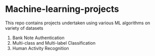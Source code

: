 # Machine-learning-projects
This repo contains projects undertaken using various ML algorithms on variety of datasets
1. Bank Note Authentication
2. Multi-class and Multi-label Classification
3. Human Activity Recognition
